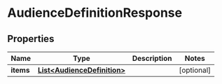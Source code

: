 

# AudienceDefinitionResponse

## Properties

Name | Type | Description | Notes
------------ | ------------- | ------------- | -------------
**items** | [**List&lt;AudienceDefinition&gt;**](AudienceDefinition.md) |  |  [optional]




